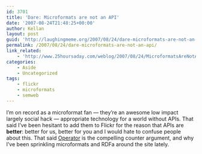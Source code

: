 ```yaml
---
id: 3701
title: 'Dare: Microformats are not an API'
date: '2007-08-24T21:48:25+00:00'
author: Kellan
layout: post
guid: 'http://laughingmeme.org/2007/08/24/dare-microformats-are-not-an-api/'
permalink: /2007/08/24/dare-microformats-are-not-an-api/
link_related:
    - 'http://www.25hoursaday.com/weblog/2007/08/24/MicroformatsAreNotAnAPI.aspx'
categories:
    - Aside
    - Uncategorized
tags:
    - flickr
    - microformats
    - semweb
---
```


I’m on record as a microformat fan — they’re an awesome low impact largely social hack — appropriate technology for a world without APIs. That said I’ve been hesitant to add them to Flickr for the reason that APIs are **better**: better for us, better for you and I would hate to confuse people about this. That said [Operator](https://addons.mozilla.org/en-US/firefox/addon/4106) is the compelling counter argument, and why I’ve been sprinkling microformats and RDFa around the site lately.